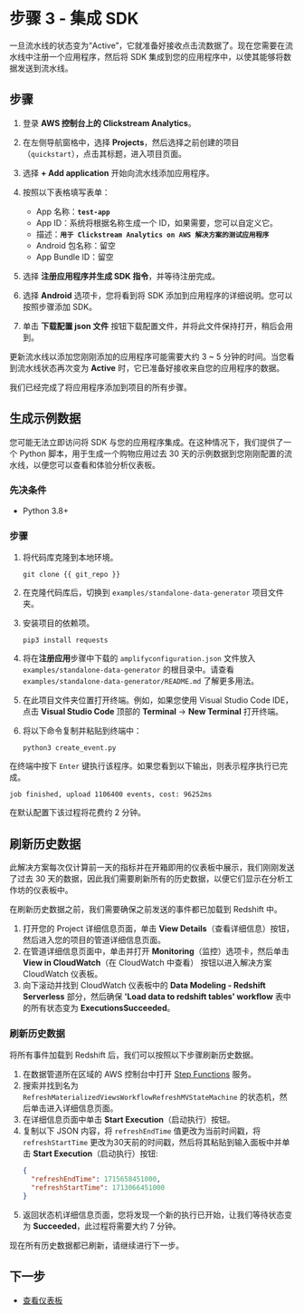 # 步骤 3 - 集成 SDK
一旦流水线的状态变为“Active”，它就准备好接收点击流数据了。现在您需要在流水线中注册一个应用程序，然后将 SDK 集成到您的应用程序中，以使其能够将数据发送到流水线。

## 步骤

1. 登录 **AWS 控制台上的 Clickstream Analytics**。
2. 在左侧导航窗格中，选择 **Projects**，然后选择之前创建的项目（`quickstart`），点击其标题，进入项目页面。
3. 选择 **+ Add application** 开始向流水线添加应用程序。
4. 按照以下表格填写表单：
    * App 名称：**`test-app`**
    * App ID：系统将根据名称生成一个 ID，如果需要，您可以自定义它。
    * 描述：**`用于 Clickstream Analytics on AWS 解决方案的测试应用程序`**
    * Android 包名称：留空
    * App Bundle ID：留空

5. 选择 **注册应用程序并生成 SDK 指令**，并等待注册完成。

6. 选择 **Android** 选项卡，您将看到将 SDK 添加到应用程序的详细说明。您可以按照步骤添加 SDK。

7. 单击 **下载配置 json 文件** 按钮下载配置文件，并将此文件保持打开，稍后会用到。

更新流水线以添加您刚刚添加的应用程序可能需要大约 3 ~ 5 分钟的时间。当您看到流水线状态再次变为 **Active** 时，它已准备好接收来自您的应用程序的数据。

我们已经完成了将应用程序添加到项目的所有步骤。

## 生成示例数据
您可能无法立即访问将 SDK 与您的应用程序集成。在这种情况下，我们提供了一个 Python 脚本，用于生成一个购物应用过去 30 天的示例数据到您刚刚配置的流水线，以便您可以查看和体验分析仪表板。

### 先决条件

- Python 3.8+
### 步骤

1. 将代码库克隆到本地环境。
   ```code
   git clone {{ git_repo }}
   ```
2. 在克隆代码库后，切换到 `examples/standalone-data-generator` 项目文件夹。

3. 安装项目的依赖项。
    ```code
    pip3 install requests
    ```

4. 将在**注册应用**步骤中下载的 `amplifyconfiguration.json` 文件放入 `examples/standalone-data-generator` 的根目录中。请查看 `examples/standalone-data-generator/README.md` 了解更多用法。

5. 在此项目文件夹位置打开终端。例如，如果您使用 Visual Studio Code IDE，点击 **Visual Studio Code** 顶部的 **Terminal** -> **New Terminal** 打开终端。

6. 将以下命令复制并粘贴到终端中：

    ```shell
    python3 create_event.py
    ```

在终端中按下 `Enter` 键执行该程序。如果您看到以下输出，则表示程序执行已完成。

 ```shell
 job finished, upload 1106400 events, cost: 96252ms
 ```

在默认配置下该过程将花费约 2 分钟。

## 刷新历史数据
此解决方案每次仅计算前一天的指标并在开箱即用的仪表板中展示，我们刚刚发送了过去 30 天的数据，因此我们需要刷新所有的历史数据，以便它们显示在分析工作坊的仪表板中。

在刷新历史数据之前，我们需要确保之前发送的事件都已加载到 Redshift 中。
1. 打开您的 Project 详细信息页面，单击 **View Details**（查看详细信息）按钮，然后进入您的项目的管道详细信息页面。
2. 在管道详细信息页面中，单击并打开 **Monitoring**（监控）选项卡，然后单击 **View in CloudWatch**（在 CloudWatch 中查看） 按钮以进入解决方案 CloudWatch 仪表板。
3. 向下滚动并找到 CloudWatch 仪表板中的 **Data Modeling - Redshift Serverless** 部分，然后确保 **'Load data to redshift tables' workflow** 表中的所有状态变为 **ExecutionsSucceeded**。

### 刷新历史数据
将所有事件加载到 Redshift 后，我们可以按照以下步骤刷新历史数据。

1. 在数据管道所在区域的 AWS 控制台中打开 [Step Functions](https://ap-northeast-1.console.aws.amazon.com/states/home#/statemachines) 服务。
2. 搜索并找到名为 `RefreshMaterializedViewsWorkflowRefreshMVStateMachine` 的状态机，然后单击进入详细信息页面。
3. 在详细信息页面中单击 **Start Execution**（启动执行）按钮。
4. 复制以下 JSON 内容，将 `refreshEndTime` 值更改为当前时间戳，将 `refreshStartTime` 更改为30天前的时间戳，然后将其粘贴到输入面板中并单击 **Start Execution**（启动执行）按钮:
   ```json
   {
     "refreshEndTime": 1715658451000,
     "refreshStartTime": 1713066451000
   }
   ```
5. 返回状态机详细信息页面，您将发现一个新的执行已开始，让我们等待状态变为 **Succeeded**，此过程将需要大约 7 分钟。

现在所有历史数据都已刷新，请继续进行下一步。

## 下一步

* [查看仪表板](./4.view-dashboard.md)